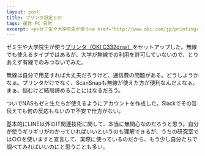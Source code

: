 ```yaml
---
layout: post
title: プリンタ設定とか
tags: 運営 PC 日常
excerpt: <p>ゼミ生や大学院生が使う<a href="http://www.oki.com/jp/printing/products/color/c332dnw/">プリンタ（OKI C332dnw）</a>をセットアップした。無線でも使えるタイプではあるが、大学が無線での利用を許可していないので、とりあえず有線でのみつないでみた。</p>
---
```


ゼミ生や大学院生が使う[プリンタ（OKI C332dnw）](http://www.oki.com/jp/printing/products/color/c332dnw/)をセットアップした。無線でも使えるタイプではあるが、大学が無線での利用を許可していないので、とりあえず有線でのみつないでみた。

無線は自分で用意すれば大丈夫だろうけど、通信費の問題がある。どうしようかなぁ。プリンタだけでなく、ScanSnapも無線が使えた方が便利なんだよなぁ。まぁ、悩むけど結局諦めることにはなるだろう。

ついでNASもゼミ生たちが使えるようにアカウントを作成した。Slackでその旨伝えても何の反応もないので不安で仕方がない。

基本的にLINE以外のIT関連技術に関して、本当に無関心なのだろうと思う。自分が使うギリギリがわかっていればいいというのも理解できるが、うちの研究室では○○を使いますと宣言して、実際に使っているのだから、もう少し自分たちで調べてみればいいのにと思うことも多い。
